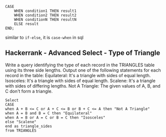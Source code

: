 ```
CASE
    WHEN condition1 THEN result1
    WHEN condition2 THEN result2
    WHEN conditionN THEN resultN
    ELSE result
END;
```

similar to `if-else`, it is `case-when` in sql


Hackerrank - Advanced Select - Type of Triangle 
---

Write a query identifying the type of each record in the TRIANGLES table using its three side lengths. Output one of the following statements for each record in the table:
Equilateral: It's a triangle with  sides of equal length.
Isosceles: It's a triangle with  sides of equal length.
Scalene: It's a triangle with  sides of differing lengths.
Not A Triangle: The given values of A, B, and C don't form a triangle.


```
Select 
CASE
when A + B <= C or A + C <= B or B + C <= A then "Not A Triangle"
when A = B and B = C then "Equilateral"
when A = B or A = C or B = C then "Isosceles"
else "Scalene"
end as triangle_sides
from TRIANGLES
```

